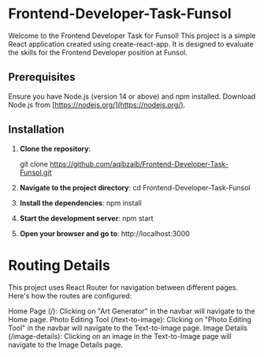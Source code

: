 # Frontend-Developer-Task-Funsol

Welcome to the Frontend Developer Task for Funsol! This project is a simple React application created using create-react-app. It is designed to evaluate the skills for the Frontend Developer position at Funsol.

## Prerequisites

Ensure you have Node.js (version 14 or above) and npm installed. Download Node.js from [https://nodejs.org/](https://nodejs.org/).

## Installation

1. **Clone the repository**:
 
   git clone https://github.com/aqibzaib/Frontend-Developer-Task-Funsol.git

2. **Navigate to the project directory**:
   cd Frontend-Developer-Task-Funsol

3. **Install the dependencies**:
   npm install

4. **Start the development server**:
   npm start
5. **Open your browser and go to**:
   http://localhost:3000

# Routing Details
This project uses React Router for navigation between different pages. Here's how the routes are configured:

Home Page (/): Clicking on "Art Generator" in the navbar will navigate to the Home page.
Photo Editing Tool (/text-to-image): Clicking on "Photo Editing Tool" in the navbar will navigate to the Text-to-Image page.
Image Details (/image-details): Clicking on an image in the Text-to-Image page will navigate to the Image Details page.
